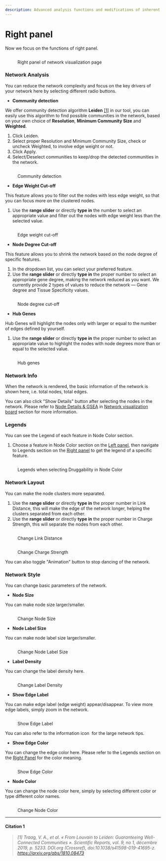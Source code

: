 ```yaml
---
description: Advanced analysis functions and modifications of inherent network parameters
---
```


# Right panel

Now we focus on the functions of right panel.

<figure><img src="../.gitbook/assets/1736048626483.png" alt=""><figcaption><p>Right panel of network visualization page</p></figcaption></figure>

### Network Analysis

You can reduce the network complexity and focus on the key drivers of your network here by selecting different radio buttons.

* **Community detection**

We offer community detection algorithm **Leiden** [\[1\]](right-panel.md#citation-1) in our tool, you can easily use this algorithm to find possible communities in the network, based on your own choice of **Resolution**, **Minimum Community Size** and **Weighted**.

1. Click Leiden.
2. Select proper Resolution and Minimum Community Size, check or uncheck Weighted, to involve edge weight or not.
3. Click Apply.
4. Select/Deselect communities to keep/drop the detected communities in the network.

<figure><img src="../.gitbook/assets/1736743250928.png" alt=""><figcaption><p>Community detection</p></figcaption></figure>

* **Edge Weight Cut-off**

This feature allows you to filter out the nodes with less edge weight, so that you can focus more on the clustered nodes.

1. Use the **range slider** or directly **type in** the number to select an appropriate value and filter out the nodes with edge weight less than the selected value.

<figure><img src="../.gitbook/assets/1736310113691.png" alt=""><figcaption><p>Edge weight cut-off</p></figcaption></figure>

* **Node Degree Cut-off**

This feature allows you to shrink the network based on the node degree of specific features.

1. In the dropdown list, you can select your preferred feature.
2. Use the **range slider** or directly **type in** the proper number to select an appropriate gene degree, making the network reduced as you want. We currently provide 2 types of values to reduce the network — Gene degree and Tissue Specificity values.

<figure><img src="../.gitbook/assets/1736309998103 (1).png" alt=""><figcaption><p>Node degree cut-off</p></figcaption></figure>

* **Hub Genes**

Hub Genes will highlight the nodes only with larger or equal to the number of edges defined by yourself.&#x20;

1. Use the **range slider** or directly **type in** the proper number to select an appropriate value to highlight the nodes with node degrees more than or equal to the selected value.

<figure><img src="../.gitbook/assets/1736310857889.png" alt=""><figcaption><p>Hub genes</p></figcaption></figure>

### Network Info

When the network is rendered, the basic information of the network is shown here, i.e. total nodes, total edges.

You can also click "Show Details" button after selecting the nodes in the network. Please refer to [Node Details & GSEA](network-visualization-board.md#annotations-and-gsea) in [Network visualization board](network-visualization-board.md) section for more information.

### Legends

You can see the Legend of each feature in Node Color section.

1. Choose a feature in Node Color section on the [Left panel](left-panel.md), then navigate to Legends section on the [Right panel](right-panel.md) to get the legend of a specific feature.

<figure><img src="../.gitbook/assets/1736395190478.png" alt=""><figcaption><p>Legends when selecting Druggability in Node Color</p></figcaption></figure>

### Network Layout

You can make the node clusters more separated.

1. Use the **range slider** or directly **type in** the proper number in Link Distance, this will make the edge of the network longer, helping the clusters separated from each other.
2. Use the **range slider** or directly **type in** the proper number in Charge Strength, this will separate the nodes from each other.

<figure><img src="../.gitbook/assets/1736397446375.png" alt=""><figcaption><p>Change Link Distance</p></figcaption></figure>

<figure><img src="../.gitbook/assets/1736397593098 (1).png" alt=""><figcaption><p>Change Charge Strength</p></figcaption></figure>

You can also toggle "Animation" button to stop dancing of the network.

### Network Style

You can change basic parameters of the network.

* **Node Size**

You can make node size larger/smaller.

<figure><img src="../.gitbook/assets/1736398182205.png" alt=""><figcaption><p>Change Node Size</p></figcaption></figure>

* **Node Label Size**

You can make node label size larger/smaller.

<figure><img src="../.gitbook/assets/1736398407283.png" alt=""><figcaption><p>Change Node Label Size</p></figcaption></figure>

* **Label Density**

You can change the label density here.

<figure><img src="../.gitbook/assets/1736398695366.png" alt=""><figcaption><p>Change Label Density</p></figcaption></figure>

* **Show Edge Label**

You can make edge label (edge weight) appear/disappear. To view more edge labels, simply zoom in the network.

<figure><img src="../.gitbook/assets/1736403488547.png" alt=""><figcaption><p>Show Edge Label</p></figcaption></figure>

You can also refer to the information icon <img src="../.gitbook/assets/1736049289149(1).png" alt="" data-size="line"> for the large network tips.

* **Show Edge Color**

You can change the edge color here. Please refer to the Legends section on the [Right Panel](right-panel.md) for the color meaning.

<figure><img src="../.gitbook/assets/1736404223829.png" alt=""><figcaption><p>Show Edge Color</p></figcaption></figure>

* **Node Color**

You can change the node color here, simply by selecting different color or type different color names.

<figure><img src="../.gitbook/assets/1736404655031.png" alt=""><figcaption><p>Change Node Color</p></figcaption></figure>

***

#### Citation 1

> _\[1] Traag, V. A., et al. « From Louvain to Leiden: Guaranteeing Well-Connected Communities ». Scientific Reports, vol. 9, no 1, décembre 2019, p. 5233. DOI.org (Crossref), doi:10.1038/s41598-019-41695-z. https://arxiv.org/abs/1810.08473_
